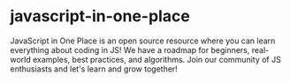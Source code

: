 # javascript-in-one-place
JavaScript in One Place is an open source resource where you can learn everything about coding in JS! We have a roadmap for beginners, real-world examples, best practices, and algorithms. Join our community of JS enthusiasts and let's learn and grow together!
